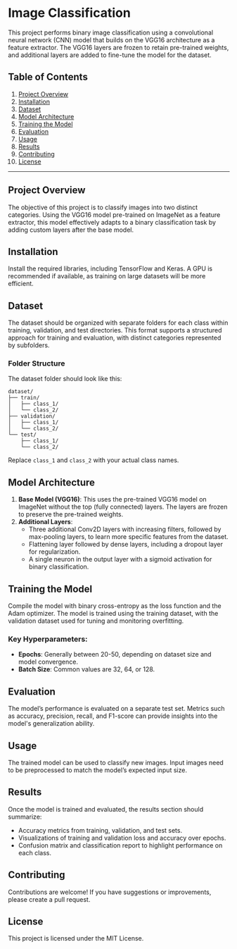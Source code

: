 # Image Classification 

This project performs binary image classification using a convolutional neural network (CNN) model that builds on the VGG16 architecture as a feature extractor. The VGG16 layers are frozen to retain pre-trained weights, and additional layers are added to fine-tune the model for the dataset.

## Table of Contents

1. [Project Overview](#project-overview)
2. [Installation](#installation)
3. [Dataset](#dataset)
4. [Model Architecture](#model-architecture)
5. [Training the Model](#training-the-model)
6. [Evaluation](#evaluation)
7. [Usage](#usage)
8. [Results](#results)
9. [Contributing](#contributing)
10. [License](#license)

---

## Project Overview

The objective of this project is to classify images into two distinct categories. Using the VGG16 model pre-trained on ImageNet as a feature extractor, this model effectively adapts to a binary classification task by adding custom layers after the base model.

## Installation

Install the required libraries, including TensorFlow and Keras. A GPU is recommended if available, as training on large datasets will be more efficient.

## Dataset

The dataset should be organized with separate folders for each class within training, validation, and test directories. This format supports a structured approach for training and evaluation, with distinct categories represented by subfolders.

### Folder Structure
The dataset folder should look like this:

```plaintext
dataset/
├── train/
│   ├── class_1/
│   └── class_2/
├── validation/
│   ├── class_1/
│   └── class_2/
└── test/
    ├── class_1/
    └── class_2/
```

Replace `class_1` and `class_2` with your actual class names.

## Model Architecture

1. **Base Model (VGG16)**: This uses the pre-trained VGG16 model on ImageNet without the top (fully connected) layers. The layers are frozen to preserve the pre-trained weights.
2. **Additional Layers**:
   - Three additional Conv2D layers with increasing filters, followed by max-pooling layers, to learn more specific features from the dataset.
   - Flattening layer followed by dense layers, including a dropout layer for regularization.
   - A single neuron in the output layer with a sigmoid activation for binary classification.

## Training the Model

Compile the model with binary cross-entropy as the loss function and the Adam optimizer. The model is trained using the training dataset, with the validation dataset used for tuning and monitoring overfitting.

### Key Hyperparameters:
- **Epochs**: Generally between 20-50, depending on dataset size and model convergence.
- **Batch Size**: Common values are 32, 64, or 128.

## Evaluation

The model’s performance is evaluated on a separate test set. Metrics such as accuracy, precision, recall, and F1-score can provide insights into the model's generalization ability.

## Usage

The trained model can be used to classify new images. Input images need to be preprocessed to match the model’s expected input size.

## Results

Once the model is trained and evaluated, the results section should summarize:
- Accuracy metrics from training, validation, and test sets.
- Visualizations of training and validation loss and accuracy over epochs.
- Confusion matrix and classification report to highlight performance on each class.

## Contributing

Contributions are welcome! If you have suggestions or improvements, please create a pull request.

## License

This project is licensed under the MIT License.
